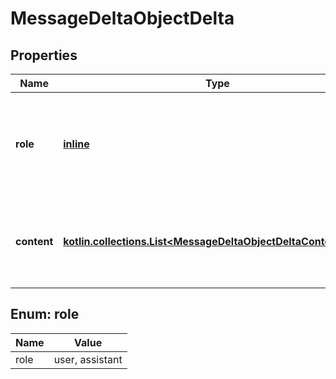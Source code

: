 
# MessageDeltaObjectDelta

## Properties
| Name | Type | Description | Notes |
| ------------ | ------------- | ------------- | ------------- |
| **role** | [**inline**](#Role) | The entity that produced the message. One of &#x60;user&#x60; or &#x60;assistant&#x60;. |  [optional] |
| **content** | [**kotlin.collections.List&lt;MessageDeltaObjectDeltaContentInner&gt;**](MessageDeltaObjectDeltaContentInner.md) | The content of the message in array of text and/or images. |  [optional] |


<a id="Role"></a>
## Enum: role
| Name | Value |
| ---- | ----- |
| role | user, assistant |



